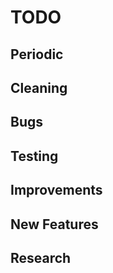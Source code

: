# TODO

## Periodic

## Cleaning

## Bugs

## Testing

## Improvements

## New Features

## Research
